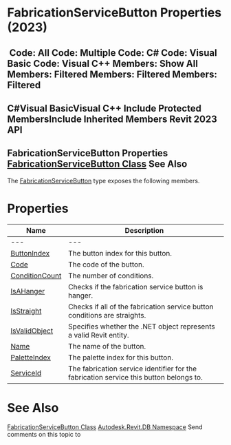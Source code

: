 # FabricationServiceButton Properties (2023)

﻿
 Code: All Code: Multiple Code: C# Code: Visual Basic Code: Visual C++  Members: Show All Members: Filtered Members: Filtered Members: Filtered   
---  
C#Visual BasicVisual C++
Include Protected MembersInclude Inherited Members
Revit 2023 API  
---  
FabricationServiceButton Properties  
[FabricationServiceButton Class](6a21f232-3a37-239b-8bb1-a8b02f2984ec.md "FabricationServiceButton Class") See Also  
---  
The [FabricationServiceButton](6a21f232-3a37-239b-8bb1-a8b02f2984ec.md "FabricationServiceButton Class") type exposes the following members.
# Properties
| Name | Description |
| --- | --- |
| --- | --- | --- |
| [ButtonIndex](b7181067-088a-4353-7fcb-9a7db15d5782.md "ButtonIndex Property") | The button index for this button. |
| [Code](85ed78bc-9687-a07d-4d94-5748b16cb970.md "Code Property") | The code of the button. |
| [ConditionCount](2a8835cd-d6d8-6c6a-c054-4facac9b0f34.md "ConditionCount Property") | The number of conditions. |
| [IsAHanger](33a1bf43-d48a-df09-e6c7-d4dd81ed3cbc.md "IsAHanger Property") | Checks if the fabrication service button is hanger. |
| [IsStraight](56374bfd-ca22-5d96-2e5e-36ed22914668.md "IsStraight Property") | Checks if all of the fabrication service button conditions are straights. |
| [IsValidObject](ea34aa2d-7ba8-4689-2430-d0b287c5d77e.md "IsValidObject Property") | Specifies whether the .NET object represents a valid Revit entity. |
| [Name](ef339ee7-0e6d-86a5-dad8-9f24bfbaf9d1.md "Name Property") | The name of the button. |
| [PaletteIndex](e029f3da-cf97-dc5d-3820-ecb6cc30815f.md "PaletteIndex Property") | The palette index for this button. |
| [ServiceId](1614acd6-c63d-4d96-c39d-82fc4dec0089.md "ServiceId Property") | The fabrication service identifier for the fabrication service this button belongs to. |

# See Also
[FabricationServiceButton Class](6a21f232-3a37-239b-8bb1-a8b02f2984ec.md "FabricationServiceButton Class")
[Autodesk.Revit.DB Namespace](87546ba7-461b-c646-cbb1-2cb8f5bff8b2.md "Autodesk.Revit.DB Namespace")
Send comments on this topic to 